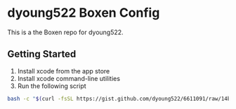 # dyoung522 Boxen Config

This is a the Boxen repo for dyoung522.

## Getting Started

1. Install xcode from the app store
2. Install xcode command-line utilities
3. Run the following script

```bash
bash -c "$(curl -fsSL https://gist.github.com/dyoung522/6611091/raw/14b983cafb7e1ddcbddfb820bf6e812d0751919a/boxen-setup.sh)"
```
